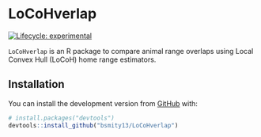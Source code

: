 
<!-- README.md is generated from README.Rmd. Please edit that file -->

# LoCoHverlap

<!-- badges: start -->

[![Lifecycle:
experimental](https://img.shields.io/badge/lifecycle-experimental-orange.svg)](https://www.tidyverse.org/lifecycle/#experimental)
<!-- badges: end -->

`LoCoHverlap` is an R package to compare animal range overlaps using
Local Convex Hull (LoCoH) home range estimators.

## Installation

You can install the development version from
[GitHub](https://github.com/) with:

``` r
# install.packages("devtools")
devtools::install_github("bsmity13/LoCoHverlap")
```
